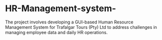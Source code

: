 # HR-Management-system-
 The project involves developing a GUI-based Human Resource Management System for Trafalgar Tours (Pty) Ltd to address challenges in managing employee data and daily HR operations. 
